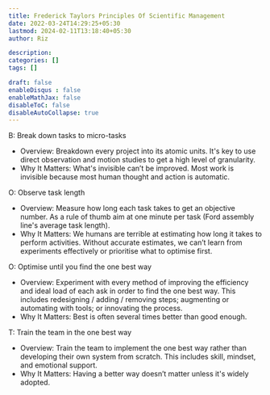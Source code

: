 ```yaml
---
title: Frederick Taylors Principles Of Scientific Management
date: 2022-03-24T14:29:25+05:30
lastmod: 2024-02-11T13:18:40+05:30
author: Riz

description: 
categories: []
tags: []

draft: false
enableDisqus : false
enableMathJax: false
disableToC: false
disableAutoCollapse: true
---
```




B: Break down tasks to micro-tasks

- Overview: Breakdown every project into its atomic units. It's key to use direct observation and motion studies to get a high level of granularity. 
- Why It Matters: What's invisible can’t be improved. Most work is invisible because most human thought and action is automatic. 

O: Observe task length 
- Overview: Measure how long each task takes to get an objective number. As a rule of thumb aim at one minute per task (Ford assembly line's average task length). 
- Why It Matters: We humans are terrible at estimating how long it takes to perform activities. Without accurate estimates, we can’t learn from experiments effectively or prioritise what to optimise first. 

O: Optimise until you find the one best way 
- Overview: Experiment with every method of improving the efficiency and ideal load of each ask in order to find the one best way. This includes redesigning / adding / removing steps; augmenting or automating with tools; or innovating the process. 
- Why It Matters: Best is often several times better than good enough. 

T: Train the team in the one best way 
- Overview: Train the team to implement the one best way rather than developing their own system from scratch. This includes skill, mindset, and emotional support. 
- Why It Matters: Having a better way doesn’t matter unless it's widely adopted. 